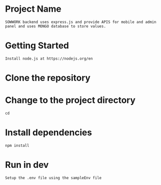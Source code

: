 # Project Name

    SOWWORK backend uses express.js and provide APIS for mobile and admin panel and uses MONGO database to store values.

# Getting Started

    Install node.js at https://nodejs.org/en

# Clone the repository

# Change to the project directory

    cd

# Install dependencies

    npm install

# Run in dev

    Setup the .env file using the sampleEnv file
